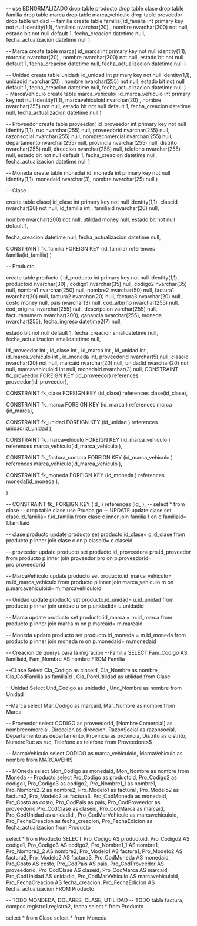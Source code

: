 
-- use BDNORMALIZADO
drop table producto
drop table clase
drop table familia
drop table marca
drop table marca_vehiculo
drop table proveedor
drop table unidad
-- familia
create  table familia(
id_familia int primary key not null identity(1,1),
familiaid nvarchar(20) ,
nombre nvarchar(200) not null,
estado bit not null default 1,
fecha_creacion datetime null,
fecha_actualizacion datetime null
)

-- Marca
create  table marca(
id_marca int primary key not null identity(1,1),
marcaid nvarchar(20) ,
nombre nvarchar(200) not null,
estado bit not null default 1,
fecha_creacion datetime null,
fecha_actualizacion datetime null
)

-- Unidad
create table unidad(
id_unidad int primary key not null identity(1,1),
unidadid nvarchar(20) ,
nombre nvarchar(255) not null,
estado bit not null default 1,
fecha_creacion datetime null,
fecha_actualizacion datetime null
)
-- MarcaVehiculo
create table marca_vehiculo(
id_marca_vehiculo int primary key not null identity(1,1),
marcavehiculoid nvarchar(20) ,
nombre nvarchar(255) not null,
estado bit not null default 1,
fecha_creacion datetime null,
fecha_actualizacion datetime null
)


-- Proveedor 
create table proveedor(
id_proveedor int primary key not null identity(1,1),
ruc nvarchar(255)  null,
proveedorid nvarchar(255) null,
razonsocial nvarchar(255) null,
nombrecomercial nvarchar(255) null,
departamento nvarchar(255)  null,
provincia nvarchar(255)  null,
distrito nvarchar(255)  null,
direccion nvarchar(255)  null,
telefono nvarchar(255)  null,
estado bit not null default 1,
fecha_creacion datetime null,
fecha_actualizacion datetime null
)

-- Moneda
create table moneda(
    id_moneda int primary key not null identity(1,1),
    monedaid nvarchar(3),
    nombre nvarchar(25) null
)

-- Clase 

create table clase(
id_clase int primary key not null identity(1,1),
claseid nvarchar(20) not null,
id_familia int  ,
familiaid nvarchar(20) null,

nombre nvarchar(200) not null,
utilidad money null,
estado bit not null default 1,

fecha_creacion datetime null,
fecha_actualizacion datetime null,

CONSTRAINT fk_familia FOREIGN KEY (id_familia)
references familia(id_familia)
)



-- Producto 

create table producto (
id_producto int primary key not null identity(1,1),
productoid nvarchar(30) ,
codigo1 nvarchar(35)  null,
codigo2 nvarchar(35)  null,
nombre1 nvarchar(250)  null,
nombre2 nvarchar(50)  null,
factura1 nvarchar(20)  null,
factura2 nvarchar(20)  null,
factura3 nvarchar(20)  null,
costo money null,
pais nvarchar(3)  null,
cod_alterno nvarchar(255)  null,
cod_original nvarchar(255)   null,
descripcion varchar(255)  null,
facturanumero nvarchar(200),
ganancia nvarchar(255),
moneda  nvarchar(255),
fecha_ingreso datetime2(7) null,

estado bit not null default 1,
fecha_creacion smalldatetime null,
fecha_actualizacion smalldatetime null,

id_proveedor int  ,
id_clase int  ,
id_marca int  ,
id_unidad int  ,
id_marca_vehiculo int  ,
id_moneda int,
proveedorid nvarchar(5) null, 
claseid nvarchar(20) not null, 
marcaid nvarchar(20) null, 
unidadid nvarchar(20) not null, 
marcavehiculoid int null, 
monedaid nvarchar(3) null,
CONSTRAINT fk_proveedor FOREIGN KEY (id_proveedor)
references proveedor(id_proveedor),

CONSTRAINT fk_clase FOREIGN KEY (id_clase)
references clase(id_clase),

CONSTRAINT fk_marca FOREIGN KEY (id_marca )
references marca (id_marca),

CONSTRAINT fk_unidad FOREIGN KEY (id_unidad )
references unidad(id_unidad ),

CONSTRAINT fk_marcavehiculo FOREIGN KEY (id_marca_vehiculo )
references marca_vehiculo(id_marca_vehiculo ),

CONSTRAINT fk_factura_compra FOREIGN KEY (id_marca_vehiculo )
references marca_vehiculo(id_marca_vehiculo ),

CONSTRAINT fk_moneda FOREIGN KEY (id_moneda )
references moneda(id_moneda ),

)
<!-- -- Factura 
create table factura_compra(
id_factura_compra int primary key not null identity(1,1),
registro nvarchar(20) ,
registro2 nvarchar(20) ,
registro3 nvarchar(20) ,
proveedorid nvarchar(5),
id_proveedor int,
estado bit not null default 1,
fecha_creacion datetime null,
fecha_actualizacion datetime null,
CONSTRAINT fk_factura_proveedor FOREIGN KEY (id_proveedor)
references proveedor(id_proveedor)
) -->
-- CONSTRAINT fk_ FOREIGN KEY (id_ ) references (id_ ),
-- select * from clase
-- drop table clase 
use Prueba
go
-- UPDATE
update clase
set clase.id_familia= f.id_familia
from clase c
inner join familia f
on c.familiaid= f.familiaid

-- clase producto
update producto
set producto.id_clase= c.id_clase
from producto p
inner join clase c
on p.claseid= c.claseid

-- proveedor
update producto
set producto.id_proveedor= pro.id_proveedor
from producto p
inner join proveedor pro
on p.proveedorid= pro.proveedorid

-- MarcaVehiculo
update producto
set producto.id_marca_vehiculo= m.id_marca_vehiculo
from producto p
inner join marca_vehiculo m
on p.marcavehiculoid= m.marcavehiculoid

-- Unidad
update producto
set producto.id_unidad= u.id_unidad
from producto p
inner join unidad u
on p.unidadid= u.unidadid

-- Marca
update producto
set producto.id_marca = m.id_marca
from producto p
inner join marca m
on p.marcaid= m.marcaid

-- Moneda
update producto
set producto.id_moneda = m.id_moneda
from producto p
inner join moneda m
on p.monedaid= m.monedaid

-- Creacion de querys para la migracion 
--Familia
SELECT Fam_Codigo AS familiaid, Fam_Nombre AS nombre
FROM Familia

--CLase
Select Cla_Codigo as claseid, Cla_Nombre as nombre, Cla_CodFamilia as familiaid , Cla_PorcUtilidad as utilidad from Clase

--Unidad
Select Und_Codigo as unidadid , Und_Nombre as nombre from Unidad

--Marca
select Mar_Codigo as marcaid, Mar_Nombre as nombre from Marca

-- Proveedor
select CODIGO as proveedorid, [Nombre Comercial] as nombrecomercial,
Direccion as direccion, RazonSocial as razonsocial,
Departamento as departamento, Provincia as provincia,
Distrito as distrito, NumeroRuc as ruc,
Telefono as telefono from Proveedores$

-- MarcaVehiculo
select  CODIGO as marca_vehiculoid, MarcaVehiculo as nombre from MARCAVEHI$ 

-- MOneda
select Mon_Codigo as monedaid, Mon_Nombre as nombre from Moneda
-- Producto
select Pro_Codigo as productoid, Pro_Codigo2 as codigo1, Pro_Codigo3 as codigo2,
Pro_Nombre1_1 as nombre1, Pro_Nombre2_2 as nombre2, Pro_Modelo1 as factura1, Pro_Modelo2 as factura2, Pro_Modelo2 as factura3,
 Pro_CodMoneda as monedaid, Pro_Costo as costo, Pro_CodPais as pais, Pro_CodProveedor as proveedorid,Pro_CodClase as claseid, Pro_CodMarca as marcaid,
Pro_CodUnidad as unidadid , Pro_CodMarVehiculo as marcavehiculoid, Pro_FechaCreacion as fecha_creacion, Pro_FechaEdicion as fecha_actualizacion
from Producto

select * from Producto
SELECT Pro_Codigo AS productoid, Pro_Codigo2 AS codigo1, Pro_Codigo3 AS codigo2, Pro_Nombre1_1 AS nombre1, Pro_Nombre2_2 AS nombre2, Pro_Modelo1 AS factura1, Pro_Modelo2 AS factura2, Pro_Modelo2 AS factura3, 
 Pro_CodMoneda AS monedaid, Pro_Costo AS costo, Pro_CodPais AS pais, Pro_CodProveedor AS proveedorid, Pro_CodClase AS claseid, Pro_CodMarca AS marcaid, Pro_CodUnidad AS unidadid, 
Pro_CodMarVehiculo AS marcavehiculoid, Pro_FechaCreacion AS fecha_creacion, Pro_FechaEdicion AS fecha_actualizacion
FROM Producto



-- TODO MONDEDA, DOLARES, CLASE, UTILIDAD
-- TODO tabla factura, campos registro1,registro2, fecha 
select * from Producto

select * from Clase
select * from Moneda